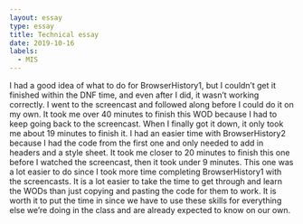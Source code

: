 ```yaml
---
layout: essay
type: essay
title: Technical essay
date: 2019-10-16
labels:
  - MIS
---
```


I had a good idea of what to do for BrowserHistory1, but I couldn’t get it finished within the DNF time, and even after I did, it wasn’t working correctly. I went to the screencast and followed along before I could do it on my own. It took me over 40 minutes to finish this WOD because I had to keep going back to the screencast. When I finally got it down, it only took me about 19 minutes to finish it. I had an easier time with BrowserHistory2 because I had the code from the first one and only needed to add in headers and a style sheet. It took me closer to 20 minutes to finish this one before I watched the screencast, then it took under 9 minutes. This one was a lot easier to do since I took more time completing BrowserHistory1 with the screencasts.
It is a lot easier to take the time to get through and learn the WODs than just copying and pasting the code for them to work. It is worth it to put the time in since we have to use these skills for everything else we’re doing in the class and are already expected to know on our own.
